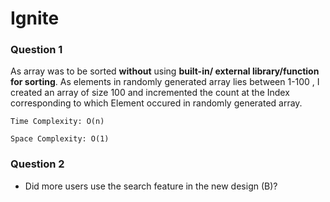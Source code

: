 # Ignite

### Question 1

As array was to be sorted **without** using **built-in/ external library/function for sorting**. As elements in randomly generated array lies between 1-100 , I created an array of size 100 and incremented the count at the Index corresponding to which Element occured in randomly generated array. 

```
Time Complexity: O(n)
```

```
Space Complexity: O(1)
```

### Question 2

* Did more users use the search feature in the new design (B)?
